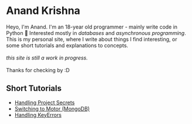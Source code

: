 # Anand Krishna
Heyo, I'm Anand. I'm an 18-year old programmer - mainly write code in Python :snake:
Interested mostly in *databases* and *asynchronous programming*. This is my personal site, where I write about things I find interesting, or some short tutorials and explanations to concepts.\
\
_this site is still a work in progress._\
\
 Thanks for checking by :D
## Short Tutorials
 - [Handling Project Secrets](tutorials/env-files.md)
 - [Switching to Motor (MongoDB)](tutorials/pymongo-to-motor.md)
 - [Handling KeyErrors](tutorials/key-errors.md)
